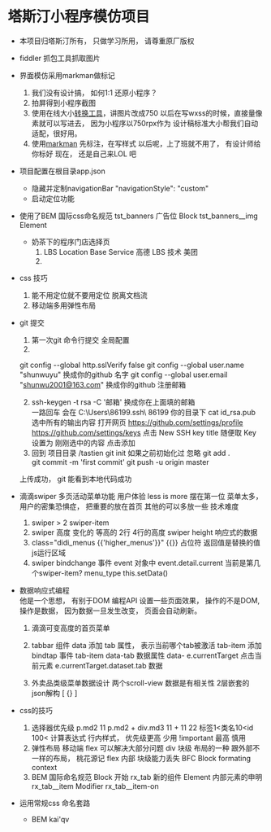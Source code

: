 # 塔斯汀小程序模仿项目

- 本项目归塔斯汀所有， 只做学习所用， 请尊重原厂版权

- fiddler 抓包工具抓取图片

- 界面模仿采用markman做标记
  1. 我们没有设计搞， 如何1:1 还原小程序？
  2. 拍屏得到小程序截图
  3. 使用在线大小[转换工具](https://www.gaitubao.com/)，讲图片改成750
    以后在写wxss的时候，直接量像素就可以写进去， 因为小程序以750rpx作为
    设计稿标准大小帮我们自动适配，很好用。
  4. 使用[markman](http://www.getmarkman.com/) 先标注，在写样式
    以后呢，上了班就不用了， 有设计师给你标好
    现在， 还是自己来LOL 吧

- 项目配置在根目录app.json
  - 隐藏并定制navigationBar
    "navigationStyle": "custom"
  - 启动定位功能
  
- 使用了BEM 国际css命名规范
  tst_banners  广告位 Block
  tst_banners__img  Element

  - 奶茶下的程序门店选择页
    1. LBS Location Base Service
      高德 LBS 技术 
      美团
    2. 

- css 技巧
  1. 能不用定位就不要用定位
    脱离文档流
  2. 移动端多用弹性布局 

- git 提交
  1. 第一次git 命令行提交
  全局配置 
  1. 
    git config --global http.sslVerify false
    git config --global user.name "shunwuyu"  换成你的github 名字
    git config --global user.email "shunwu2001@163.com" 换成你的github 注册邮箱

  2.  ssh-keygen -t rsa -C '邮箱'  换成你在上面填的邮箱   
    一路回车   会在 C:\Users\86199\.ssh\       86199 你的目录下
    cat id_rsa.pub   选中所有的输出内容
    打开网页  https://github.com/settings/profile
    https://github.com/settings/keys
    点击 New SSH key
    title 随便取   Key  设置为
    刚刚选中的内容
    点击添加
  3. 回到 项目目录   /tastien
    git init    如果之前初始化过 忽略
    git  add .   
    git  commit -m 'first commit'
    git push -u origin master

    上传成功， git 能看到本地代码成功

- 滴滴swiper 多页活动菜单功能
    用户体验 less is more 摆在第一位 
    菜单太多， 用户的密集恐惧症， 把重要的放在首页
    其他的可以多放一些
    技术难度  
    1. swiper > 2 swiper-item
    2. swiper 高度  变化的     等高的
      2行
      4行的高度 
      swiper height 响应式的数据   
    3. class="didi_menus {{'higher_menus'}}"
      {{}} 占位符  返回值是替换的值
      js运行区域 
    4. swiper bindchange  事件
      event 对象中
        event.detail.current 当前是第几个swiper-item?
        menu_type 
        this.setData()
- 数据响应式编程  
  他是一个思想， 有别于DOM 编程API 
  设置一些页面效果， 操作的不是DOM, 
  操作是数据， 因为数据一旦发生改变， 页面会自动刷新。 
  1. 滴滴可变高度的首页菜单 
  2. tabbar 组件
    data  添加  tab 属性， 表示当前哪个tab被激活
    tab-item 添加bindtap  事件
    tab-item data-tab 数据属性 data- 
    e.currentTarget 点击当前元素
    e.currentTarget.dataset.tab 数据

  3. 外卖品类级菜单数据设计
    两个scroll-view 数据是有相关性
    2层嵌套的json解构
      [
        {}
      ]

- css的技巧
  1. 选择器优先级
    p.md2  11
    p.md2 + div.md3    11 + 11   22
    标签1<类名10<id 100< 计算表达式
    行内样式， 优先级更高  少用
    !important 最高 慎用
  2. 弹性布局
    移动端 flex 可以解决大部分问题 
    div  块级
    布局的一种  跟外部不一样的布局， 桃花源记 
    flex  内部   块级能力丢失  BFC 
    Block formating context   
  3. BEM 国际命名规范
    Block 开始  rx_tab  新的组件
    Element  内部元素的申明  rx_tab__item
    Modifier rx_tab__item-on
- 运用常规css 命名套路
  - BEM kai'qv
